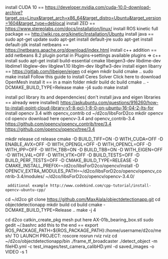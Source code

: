 
install CUDA 10 == https://developer.nvidia.com/cuda-10.0-download-archive?target_os=Linux&target_arch=x86_64&target_distro=Ubuntu&target_version=1604&target_type=deblocal
install ZED == https://www.stereolabs.com/docs/installation/linux/
 install ROS kinetic full package == http://wiki.ros.org/kinetic/Installation/Ubuntu
install java == 
sudo apt-get update
sudo apt-get install default-jre
sudo apt-get install default-jdk
install netbeans ==
https://netbeans.apache.org/download/index.html
install c++ addition == add netbeans 8.2 plugin portal in Plugins->settings
available plugins ⇒ c++ install
sudo apt-get install build-essential cmake libeigen3-dev libdime-dev libdime1 libglew-dev libglew1.10 libglm-dev libglfw3-dev
install eigen libarry == https://gitlab.com/libeigen/eigen
cd eigen
mkdir build 
cmake ..
sudo make install
Follow this guide to install Ceres Solver
Click here to download OpenMesh
install it == in a main folder
mkdir build
dc build 
cmake .. -DCMAKE_BUILD_TYPE=Release
make -j4
sudo make install

install pcl library its and dependencies( don't install  java and eigen libraries == already were installed)
https://askubuntu.com/questions/916260/how-to-install-point-cloud-library-v1-8-pcl-1-8-0-on-ubuntu-16-04-2-lts-for 
install opencv 3.4 with opencv_contrib
cd ~/d2co/libsForD2co
mkdir opencv
cd opencv
download here opencv-3.4 and opencv_contrib-3.4 https://github.com/opencv/opencv_contrib/tree/3.4
https://github.com/opencv/opencv/tree/3.4

mkdir release
cd release
cmake -D BUILD_TIFF=ON -D WITH_CUDA=OFF -D ENABLE_AVX=OFF -D WITH_OPENGL=OFF -D WITH_OPENCL=OFF -D WITH_IPP=OFF -D WITH_TBB=ON -D BUILD_TBB=ON -D WITH_EIGEN=OFF -D WITH_V4L=OFF -D WITH_VTK=OFF -D BUILD_TESTS=OFF -D BUILD_PERF_TESTS=OFF -D CMAKE_BUILD_TYPE=RELEASE -D CMAKE_INSTALL_PREFIX=~/d2co/libsForD2co/opencv/install -D OPENCV_EXTRA_MODULES_PATH=~/d2co/libsForD2co/opencv/opencv_contrib-3.4/modules/ ~/d2co/libsForD2co/opencv/opencv-3.4.0/

     additional example http://www.codebind.com/cpp-tutorial/install-opencv-ubuntu-cpp/
cd ~/d2co
git clone https://github.com/MaxAlala/objectdetectionapp.git
cd objectdetectionapp
mkdir build
cd build
cmake -DCMAKE_BUILD_TYPE=Release ..
make -j 4

cd d2co
catkin_create_pkg mesh
put here AX-01b_bearing_box.stl
sudo gedit ~/.bashrc
add this to the end ==
export ROS_PACKAGE_PATH=${ROS_PACKAGE_PATH}:/home/username/d2co/mesh/
TO LAUNCH PROJECT:
roscore
rosrun rviz rviz
cd ~/d2co/objectdetectionapp/bin
./frame_tf_broadcaster
./detect_object -m fileHD.yml  -c test_images/test_camera_calibHD.yml -d saved_images -o VIDEO -s 1






